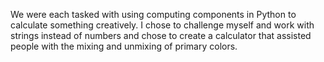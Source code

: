 We were each tasked with using computing components in Python to calculate something creatively. I chose to challenge myself and work with strings instead of numbers and chose to create a calculator that assisted people with the mixing and unmixing of primary colors.
